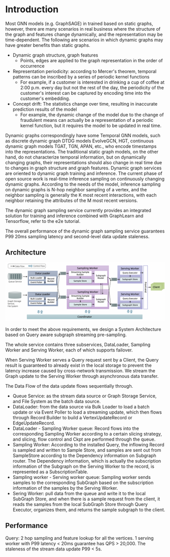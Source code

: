 # Introduction
Most GNN models (e.g. GraphSAGE) in trained based on static graphs, however, there are many scenarios in real business where the structure of the graph and features change dynamically, and the representation may be time-dependent. The following are scenarios in which dynamic graphs may have greater benefits than static graphs.

- Dynamic graph structure, graph features
  - Points, edges are applied to the graph representation in the order of occurrence
- Representation periodicity: according to Mercer's theorem, temporal patterns can be inscribed by a series of periodic kernel functions
  - For example, if a customer is interested in drinking a cup of coffee at 2:00 p.m. every day but not the rest of the day, the periodicity of the customer's interest can be captured by encoding time into the customer's embedding.
- Concept drift: The statistics change over time, resulting in inaccurate prediction results of the model
  - For example, the dynamic change of the model due to the change of fraudulent means can actually be a representation of a periodic kernel function, but it requires the model to be updated in real time.

Dynamic graphs correspondingly have some Temporal GNN models, such as discrete dynamic graph DTDG models EvolveGCN, HGT, continuous dynamic graph models
TGAT, TGN, APAN, etc., who encode timestamps into the representations. The traditional static graph models, on the other hand, do not characterize temporal information, but on dynamically changing graphs, their representations should also change in real time due to changes in graph structure and graph features.
Dynamic graph services are oriented to dynamic graph training and inference. The current phase of open source work is real-time inference sampling on continuously changing dynamic graphs. According to the needs of the model, inference sampling on dynamic graphs is N-hop neighbor sampling of a vertex, and the neighbor sampling is generally the K most recent interactions, with each neighbor retaining the attributes of the M most recent versions.

The dynamic graph sampling service currently provides an integrated solution for training and inference combined with GraphLearn and Tensorflow, refer to the e2e tutorial.

The overall performance of the dynamic graph sampling service guarantees P99 20ms sampling latency and second-level data update staleness.

## Architecture
![dgs_arch](../../images/dgs_arch.png)

In order to meet the above requirements, we design a System Architecture based on Query aware subgraph streaming pre-sampling.

The whole service contains three subservices, DataLoader, Sampling Worker and Serving Worker, each of which supports failover.

When Serving Worker serves a Query request sent by a Client, the Query result is guaranteed to already exist in the local storage to prevent the latency increase caused by cross-network transmission. We stream the Graph update to the Serving Worker through asynchronous data transfer.

The Data Flow of the data update flows sequentially through.
- Queue Service: as the stream data source or Graph Storage Service, and File System as the batch data source.
- DataLoader: from the data source via Bulk Loader to load a batch update or via Event Poller to load a streaming update, which then flows through Record Builder to build a VertexUpdateRecord or EdgeUpdateRecord.
- DataLoader - Sampling Worker queue: Record flows into the corresponding Sampling Worker according to a certain slicing strategy, and slicing, flow control and Ckpt are performed through the queue.
- Sampling Worker: According to the installed Query, the inflowing Record is sampled and written to Sample Store, and samples are sent out from SampleStore according to the Dependency information on Subgraph router. The Dependency information, which is actually the subscription information of the Subgraph on the Serving Worker to the record, is represented as a SubscriptionTable.
- Sampling worker - Serving worker queue: Sampling worker sends samples to the corresponding SubGraph based on the subscription information of the samples by the Serving Worker.
- Sering Worker: pull data from the queue and write it to the local SubGraph Store, and when there is a sample request from the client, it reads the samples from the local SubGraph Store through Query Executor, organizes them, and returns the sample subgraph to the client.

## Performance
Query: 2 hop sampling and feature lookup for all the vertices.
1 serving worker with P99 latency < 20ms guarantee has QPS > 20,000.
The staleness of the stream data update P99 < 5s.
